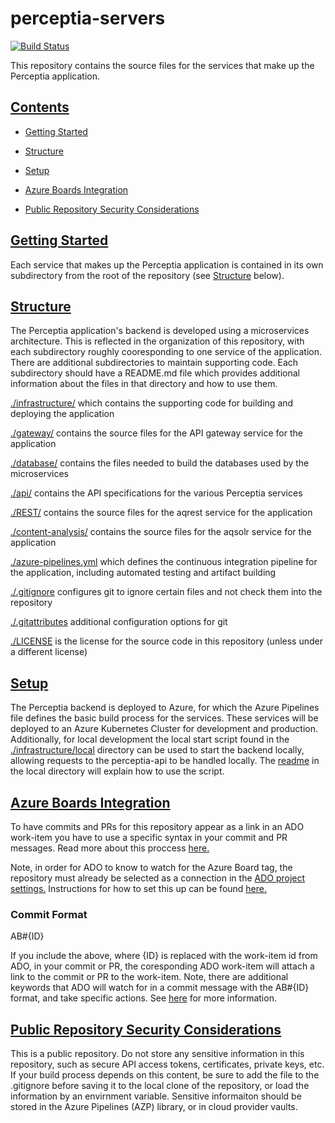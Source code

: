 # perceptia-servers

[![Build Status](https://dev.azure.com/uw-thalesians/Capstone%202019/_apis/build/status/uw-thalesians.perceptia-servers?branchName=master)](https://dev.azure.com/uw-thalesians/Capstone%202019/_build/latest?definitionId=1&branchName=master)

This repository contains the source files for the services that make up the Perceptia application.

## [Contents](#contents)

* [Getting Started](#getting-started)

* [Structure](#structure)

* [Setup](#setup)

* [Azure Boards Integration](#azure-boards-integration)

* [Public Repository Security Considerations](#security-considerations)

## [Getting Started](#getting-started)

Each service that makes up the Perceptia application is contained in its own subdirectory from the root of the repository (see [Structure](#structure) below).

## [Structure](#structure)

The Perceptia application's backend is developed using a microservices architecture. This is reflected in the organization of this repository, with each subdirectory roughly cooresponding to one service of the application. There are additional subdirectories to maintain supporting code. Each subdirectory should have a README.md file which provides additional information about the files in that directory and how to use them.

[./infrastructure/](./infrastructure/) which contains the supporting code for building and deploying the application

[./gateway/](./gateway/) contains the source files for the API gateway service for the application

[./database/](./database/) contains the files needed to build the databases used by the microservices

[./api/](./api/) contains the API specifications for the various Perceptia services

[./REST/](./REST/) contains the source files for the aqrest service for the application

[./content-analysis/](./content-analysis/) contains the source files for the aqsolr service for the application

[./azure-pipelines.yml](./azure-pipelines.yml) which defines the continuous integration pipeline for the application, including automated testing and artifact building

[./.gitignore](./gitignore) configures git to ignore certain files and not check them into the repository

[./.gitattributes](./gitattributes) additional configuration options for git

[./LICENSE](./LICENSE) is the license for the source code in this repository (unless under a different license)

## [Setup](#setup)

The Perceptia backend is deployed to Azure, for which the Azure Pipelines file defines the basic build process for the services. These services will be deployed to an Azure Kubernetes Cluster for development and production. Additionally, for local development the local start script found in the [./infrastructure/local](./infrastructure/local) directory can be used to start the backend locally, allowing requests to the perceptia-api to be handled locally. The [readme](./infrastructure/local/README.md) in the local directory will explain how to use the script.

## [Azure Boards Integration](#azure-boards-integration)

To have commits and PRs for this repository appear as a link in an ADO work-item you have to use a specific syntax in your commit and PR messages. Read more about this proccess [here.](https://docs.microsoft.com/en-us/azure/devops/boards/github/link-to-from-github?view=vsts)

Note, in order for ADO to know to watch for the Azure Board tag, the repository must already be selected as a connection in the [ADO project settings.](https://dev.azure.com/uw-thalesians/Capstone%202019/_settings/boards-external-integration) Instructions for how to set this up can be found [here.](https://docs.microsoft.com/en-us/azure/devops/boards/github/index?view=vsts)

### Commit Format

AB#{ID}

If you include the above, where {ID} is replaced with the work-item id from ADO, in your commit or PR, the coresponding ADO work-item will attach a link to the commit or PR to the work-item. Note, there are additional keywords that ADO will watch for in a commit message with the AB#{ID} format, and take specific actions. See [here](https://docs.microsoft.com/en-us/azure/devops/boards/github/link-to-from-github?view=vsts) for more information.  

## [Public Repository Security Considerations](#security-considerations)

This is a public repository. Do not store any sensitive information in this repository, such as secure API access tokens, certificates, private keys, etc. If your build process depends on this content, be sure to add the file to the .gitignore before saving it to the local clone of the repository, or load the information by an envirnment variable. Sensitive informaiton should be stored in the Azure Pipelines (AZP) library, or in cloud provider vaults.

